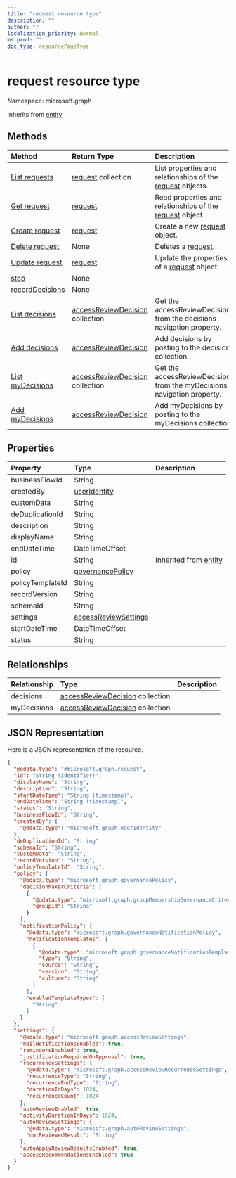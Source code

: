 ```yaml
---
title: "request resource type"
description: ""
author: ""
localization_priority: Normal
ms.prod: ""
doc_type: resourcePageType
---
```


# request resource type


Namespace: microsoft.graph




Inherits from [entity](../resources/entity.md)

## Methods
|Method|Return Type|Description|
|:---|:---|:---|
|[List requests](../api/request-list.md)|[request](../resources/request.md) collection|List properties and relationships of the [request](../resources/request.md) objects.|
|[Get request](../api/request-get.md)|[request](../resources/request.md)|Read properties and relationships of the [request](../resources/request.md) object.|
|[Create request](../api/request-create.md)|[request](../resources/request.md)|Create a new [request](../resources/request.md) object.|
|[Delete request](../api/request-delete.md)|None|Deletes a [request](../resources/request.md).|
|[Update request](../api/request-update.md)|[request](../resources/request.md)|Update the properties of a [request](../resources/request.md) object.|
|[stop](../api/request-stop.md)|None||
|[recordDecisions](../api/request-recorddecisions.md)|None||
|[List decisions](../api/request-list-decisions.md)|[accessReviewDecision](../resources/accessreviewdecision.md) collection|Get the accessReviewDecisions from the decisions navigation property.|
|[Add decisions](../api/request-post-decisions.md)|[accessReviewDecision](../resources/accessreviewdecision.md)|Add decisions by posting to the decisions collection.|
|[List myDecisions](../api/request-list-mydecisions.md)|[accessReviewDecision](../resources/accessreviewdecision.md) collection|Get the accessReviewDecisions from the myDecisions navigation property.|
|[Add myDecisions](../api/request-post-mydecisions.md)|[accessReviewDecision](../resources/accessreviewdecision.md)|Add myDecisions by posting to the myDecisions collection.|

## Properties
|Property|Type|Description|
|:---|:---|:---|
|businessFlowId|String||
|createdBy|[userIdentity](../resources/useridentity.md)||
|customData|String||
|deDuplicationId|String||
|description|String||
|displayName|String||
|endDateTime|DateTimeOffset||
|id|String| Inherited from [entity](../resources/entity.md)|
|policy|[governancePolicy](../resources/governancepolicy.md)||
|policyTemplateId|String||
|recordVersion|String||
|schemaId|String||
|settings|[accessReviewSettings](../resources/accessreviewsettings.md)||
|startDateTime|DateTimeOffset||
|status|String||

## Relationships
|Relationship|Type|Description|
|:---|:---|:---|
|decisions|[accessReviewDecision](../resources/accessreviewdecision.md) collection||
|myDecisions|[accessReviewDecision](../resources/accessreviewdecision.md) collection||

## JSON Representation
Here is a JSON representation of the resource.
<!-- {
  "blockType": "resource",
  "keyProperty": "id",
  "@odata.type": "microsoft.graph.request",
  "baseType": "microsoft.graph.entity",
  "openType": true
}
-->
``` json
{
  "@odata.type": "#microsoft.graph.request",
  "id": "String (identifier)",
  "displayName": "String",
  "description": "String",
  "startDateTime": "String (timestamp)",
  "endDateTime": "String (timestamp)",
  "status": "String",
  "businessFlowId": "String",
  "createdBy": {
    "@odata.type": "microsoft.graph.userIdentity"
  },
  "deDuplicationId": "String",
  "schemaId": "String",
  "customData": "String",
  "recordVersion": "String",
  "policyTemplateId": "String",
  "policy": {
    "@odata.type": "microsoft.graph.governancePolicy",
    "decisionMakerCriteria": [
      {
        "@odata.type": "microsoft.graph.groupMembershipGovernanceCriteria",
        "groupId": "String"
      }
    ],
    "notificationPolicy": {
      "@odata.type": "microsoft.graph.governanceNotificationPolicy",
      "notificationTemplates": [
        {
          "@odata.type": "microsoft.graph.governanceNotificationTemplate",
          "type": "String",
          "source": "String",
          "version": "String",
          "culture": "String"
        }
      ],
      "enabledTemplateTypes": [
        "String"
      ]
    }
  },
  "settings": {
    "@odata.type": "microsoft.graph.accessReviewSettings",
    "mailNotificationsEnabled": true,
    "remindersEnabled": true,
    "justificationRequiredOnApproval": true,
    "recurrenceSettings": {
      "@odata.type": "microsoft.graph.accessReviewRecurrenceSettings",
      "recurrenceType": "String",
      "recurrenceEndType": "String",
      "durationInDays": 1024,
      "recurrenceCount": 1024
    },
    "autoReviewEnabled": true,
    "activityDurationInDays": 1024,
    "autoReviewSettings": {
      "@odata.type": "microsoft.graph.autoReviewSettings",
      "notReviewedResult": "String"
    },
    "autoApplyReviewResultsEnabled": true,
    "accessRecommendationsEnabled": true
  }
}
```

